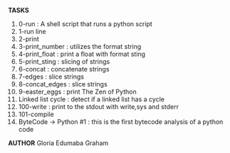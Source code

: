 **TASKS**
1. 0-run : A shell script that runs a python script
2. 1-run line
3. 2-print
4. 3-print_number : utilizes the format string
5. 4-print_float : print a float with format sting
6. 5-print_sting : slicing of strings
7. 6-concat : concatenate strings
8. 7-edges : slice strings
9. 8-concat_edges : slice strings
10. 9-easter_eggs : print The Zen of Python
10. Linked list cycle : detect if a linked list has a cycle
11. 100-write : print to the stdout with write,sys and stderr
12. 101-compile
13. ByteCode -> Python #1 : this is the first bytecode analysis of a python code

**AUTHOR**
Gloria Edumaba Graham 
